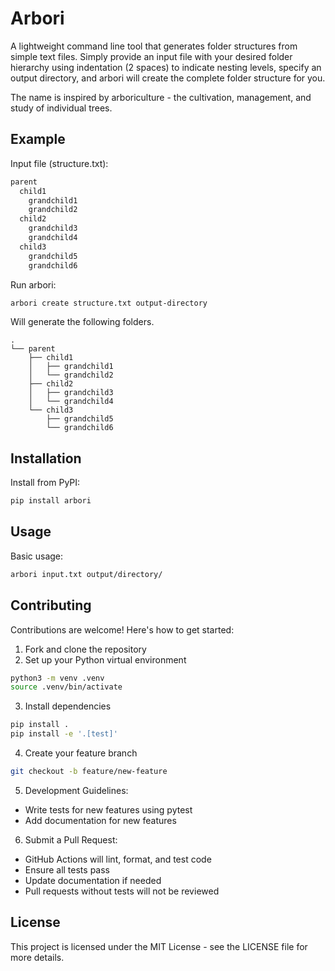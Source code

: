 # Arbori

A lightweight command line tool that generates folder structures from simple text files. Simply provide an input file with your desired folder hierarchy using indentation (2 spaces) to indicate nesting levels, specify an output directory, and arbori will create the complete folder structure for you.

The name is inspired by arboriculture - the cultivation, management, and study of individual trees.

## Example

Input file (structure.txt):

```txt
parent
  child1
    grandchild1
    grandchild2
  child2
    grandchild3
    grandchild4
  child3
    grandchild5
    grandchild6
```

Run arbori:

```bash
arbori create structure.txt output-directory
```

Will generate the following folders.

```
.
└── parent
    ├── child1
    │   ├── grandchild1
    │   └── grandchild2
    ├── child2
    │   ├── grandchild3
    │   └── grandchild4
    └── child3
        ├── grandchild5
        └── grandchild6
```

## Installation

Install from PyPI:

```bash
pip install arbori
```

## Usage

Basic usage:

```bash
arbori input.txt output/directory/
```

## Contributing

Contributions are welcome! Here's how to get started:

1. Fork and clone the repository
2. Set up your Python virtual environment

```bash
python3 -m venv .venv
source .venv/bin/activate
```

3. Install dependencies

```bash
pip install .
pip install -e '.[test]'
```

4. Create your feature branch

```bash
git checkout -b feature/new-feature
```

5. Development Guidelines:

- Write tests for new features using pytest
- Add documentation for new features

6. Submit a Pull Request:

- GitHub Actions will lint, format, and test code
- Ensure all tests pass
- Update documentation if needed
- Pull requests without tests will not be reviewed

## License

This project is licensed under the MIT License - see the LICENSE file for more details.

